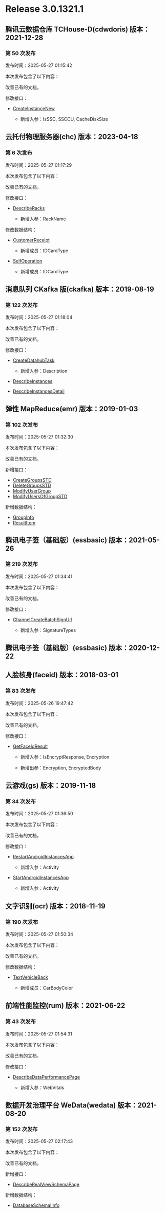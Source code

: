 # Release 3.0.1321.1

## 腾讯云数据仓库 TCHouse-D(cdwdoris) 版本：2021-12-28

### 第 50 次发布

发布时间：2025-05-27 01:15:42

本次发布包含了以下内容：

改善已有的文档。

修改接口：

* [CreateInstanceNew](https://cloud.tencent.com/document/api/1387/102611)

	* 新增入参：IsSSC, SSCCU, CacheDiskSize




## 云托付物理服务器(chc) 版本：2023-04-18

### 第 6 次发布

发布时间：2025-05-27 01:17:29

本次发布包含了以下内容：

改善已有的文档。

修改接口：

* [DescribeRacks](https://cloud.tencent.com/document/api/1448/117158)

	* 新增入参：RackName


修改数据结构：

* [CustomerReceipt](https://cloud.tencent.com/document/api/1448/117193#CustomerReceipt)

	* 新增成员：IDCardType

* [SelfOperation](https://cloud.tencent.com/document/api/1448/117193#SelfOperation)

	* 新增成员：IDCardType




## 消息队列 CKafka 版(ckafka) 版本：2019-08-19

### 第 122 次发布

发布时间：2025-05-27 01:18:04

本次发布包含了以下内容：

改善已有的文档。

修改接口：

* [CreateDatahubTask](https://cloud.tencent.com/document/api/597/77736)

	* 新增入参：Description

* [DescribeInstances](https://cloud.tencent.com/document/api/597/40835)

* [DescribeInstancesDetail](https://cloud.tencent.com/document/api/597/40834)




## 弹性 MapReduce(emr) 版本：2019-01-03

### 第 102 次发布

发布时间：2025-05-27 01:32:30

本次发布包含了以下内容：

改善已有的文档。

新增接口：

* [CreateGroupsSTD](https://cloud.tencent.com/document/api/589/118728)
* [DeleteGroupsSTD](https://cloud.tencent.com/document/api/589/118727)
* [ModifyUserGroup](https://cloud.tencent.com/document/api/589/118726)
* [ModifyUsersOfGroupSTD](https://cloud.tencent.com/document/api/589/118725)

新增数据结构：

* [GroupInfo](https://cloud.tencent.com/document/api/589/33981#GroupInfo)
* [ResultItem](https://cloud.tencent.com/document/api/589/33981#ResultItem)



## 腾讯电子签（基础版）(essbasic) 版本：2021-05-26

### 第 219 次发布

发布时间：2025-05-27 01:34:41

本次发布包含了以下内容：

改善已有的文档。

修改接口：

* [ChannelCreateBatchSignUrl](https://cloud.tencent.com/document/api/1420/98671)

	* 新增入参：SignatureTypes




## 腾讯电子签（基础版）(essbasic) 版本：2020-12-22



## 人脸核身(faceid) 版本：2018-03-01

### 第 83 次发布

发布时间：2025-05-26 19:47:42

本次发布包含了以下内容：

改善已有的文档。

修改接口：

* [GetFaceIdResult](https://cloud.tencent.com/document/api/1007/49199)

	* 新增入参：IsEncryptResponse, Encryption

	* 新增出参：Encryption, EncryptedBody




## 云游戏(gs) 版本：2019-11-18

### 第 34 次发布

发布时间：2025-05-27 01:36:50

本次发布包含了以下内容：

改善已有的文档。

修改接口：

* [RestartAndroidInstancesApp](https://cloud.tencent.com/document/api/1162/117249)

	* 新增入参：Activity

* [StartAndroidInstancesApp](https://cloud.tencent.com/document/api/1162/117248)

	* 新增入参：Activity




## 文字识别(ocr) 版本：2018-11-19

### 第 190 次发布

发布时间：2025-05-27 01:50:34

本次发布包含了以下内容：

改善已有的文档。

修改数据结构：

* [TextVehicleBack](https://cloud.tencent.com/document/api/866/33527#TextVehicleBack)

	* 新增成员：CarBodyColor




## 前端性能监控(rum) 版本：2021-06-22

### 第 43 次发布

发布时间：2025-05-27 01:54:31

本次发布包含了以下内容：

改善已有的文档。

修改接口：

* [DescribeDataPerformancePage](https://cloud.tencent.com/document/api/1464/59944)

	* 新增入参：WebVitals




## 数据开发治理平台 WeData(wedata) 版本：2021-08-20

### 第 152 次发布

发布时间：2025-05-27 02:17:43

本次发布包含了以下内容：

改善已有的文档。

新增接口：

* [DescribeRealViewSchemaPage](https://cloud.tencent.com/document/api/1267/118729)

新增数据结构：

* [DatabaseSchemaIInfo](https://cloud.tencent.com/document/api/1267/76336#DatabaseSchemaIInfo)



